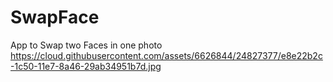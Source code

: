 # SwapFace
App to Swap two Faces in one photo
https://cloud.githubusercontent.com/assets/6626844/24827377/e8e22b2c-1c50-11e7-8a46-29ab34951b7d.jpg
